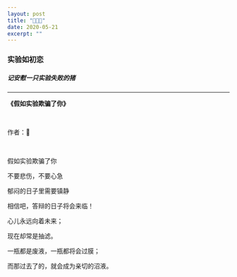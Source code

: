 ```yaml
---
layout: post
title: "🐷👨‍🔬" 
date: 2020-05-21
excerpt: ""
---
```


### 实验如初恋

##### 记安慰一只实验失败的猪

---

**《假如实验欺骗了你》**

<br>

作者：🐒

<br>

假如实验欺骗了你

不要悲伤，不要心急

郁闷的日子里需要镇静

相信吧，答辩的日子将会来临！

心儿永远向着未来；

现在却常是抽滤。

一瓶都是废液，一瓶都将会过膜；

而那过去了的，就会成为亲切的沼液。


